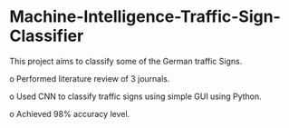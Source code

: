# Machine-Intelligence-Traffic-Sign-Classifier
This project aims to classify some of the German traffic Signs.

o	Performed literature review of 3 journals.

o	Used CNN to classify traffic signs using simple GUI using Python.

o	Achieved 98% accuracy level.


